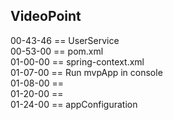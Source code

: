 
VideoPoint
---

00-43-46 == UserService  
00-53-00 == pom.xml   
01-00-00 == spring-context.xml   
01-07-00 == Run mvpApp in console   
01-08-00 == <constructor-arg ref="userRepository" />   
01-20-00 ==   
01-24-00 == appConfiguration  
 



